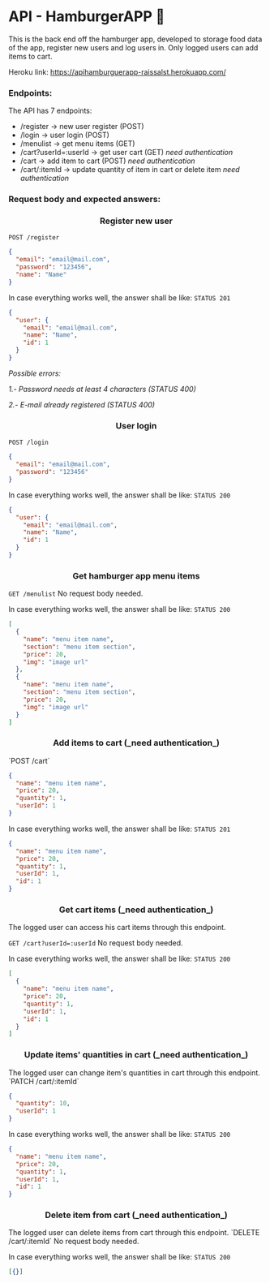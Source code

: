 # API - HamburgerAPP :hamburger:

This is the back end off the hamburger app, developed to storage food data of the app, register new users and log users in. Only logged users can add items to cart.

Heroku link: https://apihamburguerapp-raissalst.herokuapp.com/

### Endpoints:

The API has 7 endpoints:

- /register -> new user register (POST)
- /login -> user login (POST)
- /menulist -> get menu items (GET)
- /cart?userId=:userId -> get user cart (GET) _need authentication_
- /cart -> add item to cart (POST) _need authentication_
- /cart/:itemId -> update quantity of item in cart or delete item _need authentication_

### Request body and expected answers:

<h3 align="center">Register new user</h3>

`POST /register`

```json
{
  "email": "email@mail.com",
  "password": "123456",
  "name": "Name"
}
```

In case everything works well, the answer shall be like:
`STATUS 201`

```json
{
  "user": {
    "email": "email@mail.com",
    "name": "Name",
    "id": 1
  }
}
```

_Possible errors:_

_1.- Password needs at least 4 characters (STATUS 400)_

_2.- E-mail already registered (STATUS 400)_

<h3 align="center">User login</h3>

`POST /login`

```json
{
  "email": "email@mail.com",
  "password": "123456"
}
```

In case everything works well, the answer shall be like:
`STATUS 200`

```json
{
  "user": {
    "email": "email@mail.com",
    "name": "Name",
    "id": 1
  }
}
```

<h3 align="center"> Get hamburger app menu items </h3>

`GET /menulist`
No request body needed.

In case everything works well, the answer shall be like:
`STATUS 200`

```json
[
  {
    "name": "menu item name",
    "section": "menu item section",
    "price": 20,
    "img": "image url"
  },
  {
    "name": "menu item name",
    "section": "menu item section",
    "price": 20,
    "img": "image url"
  }
]
```

<h3 align="center">Add items to cart (_need authentication_)</h3>
  `POST /cart`

```json
{
  "name": "menu item name",
  "price": 20,
  "quantity": 1,
  "userId": 1
}
```

In case everything works well, the answer shall be like:
`STATUS 201`

```json
{
  "name": "menu item name",
  "price": 20,
  "quantity": 1,
  "userId": 1,
  "id": 1
}
```

<h3 align="center">Get cart items (_need authentication_)</h3>
  The logged user can access his cart items through this endpoint.

`GET /cart?userId=:userId`
No request body needed.

In case everything works well, the answer shall be like:
`STATUS 200`

```json
[
  {
    "name": "menu item name",
    "price": 20,
    "quantity": 1,
    "userId": 1,
    "id": 1
  }
]
```

<h3 align="center">Update items' quantities in cart (_need authentication_)</h3>
  The logged user can change item's quantities in cart through this endpoint.
  `PATCH /cart/:itemId`

```json
{
  "quantity": 10,
  "userId": 1
}
```

In case everything works well, the answer shall be like:
`STATUS 200`

```json
{
  "name": "menu item name",
  "price": 20,
  "quantity": 1,
  "userId": 1,
  "id": 1
}
```

<h3 align="center">Delete item from cart (_need authentication_)</h3>
  The logged user can delete items from cart through this endpoint.
  `DELETE /cart/:itemId`
  No request body needed.

In case everything works well, the answer shall be like:
`STATUS 200`

```json
[{}]
```
